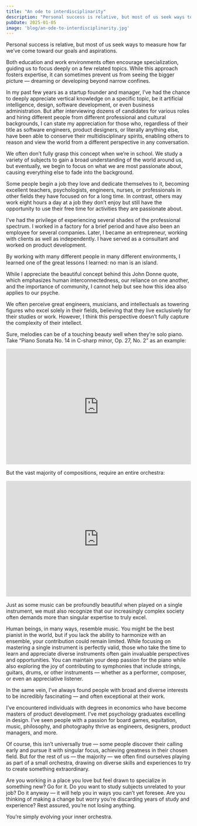 ```yaml
---
title: "An ode to interdisciplinarity"
description: "Personal success is relative, but most of us seek ways to measure how far we’ve come toward our goals and aspirations. Both education and work environments often encourage specialization, guiding us"
pubDate: 2025-01-05
image: 'blog/an-ode-to-interdisciplinarity.jpg'
---
```


Personal success is relative, but most of us seek ways to measure how far we’ve come toward our goals and aspirations.

Both education and work environments often encourage specialization, guiding us to focus deeply on a few related topics. While this approach fosters expertise, it can sometimes prevent us from seeing the bigger picture — dreaming or developing beyond narrow confines.

In my past few years as a startup founder and manager, I’ve had the chance to deeply appreciate vertical knowledge on a specific topic, be it artificial intelligence, design, software development, or even business administration. But after interviewing dozens of candidates for various roles and hiring different people from different professional and cultural backgrounds, I can state my appreciation for those who, regardless of their title as software engineers, product designers, or literally anything else, have been able to conserve their multidisciplinary spirits, enabling others to reason and view the world from a different perspective in any conversation.

We often don’t fully grasp this concept when we’re in school. We study a variety of subjects to gain a broad understanding of the world around us, but eventually, we begin to focus on what we are most passionate about, causing everything else to fade into the background.

Some people begin a job they love and dedicate themselves to it, becoming excellent teachers, psychologists, engineers, nurses, or professionals in other fields they have focused on for a long time. In contrast, others may work eight hours a day at a job they don’t enjoy but still have the opportunity to use their free time for activities they are passionate about.

I’ve had the privilege of experiencing several shades of the professional spectrum. I worked in a factory for a brief period and have also been an employee for several companies. Later, I became an entrepreneur, working with clients as well as independently. I have served as a consultant and worked on product development.

By working with many different people in many different environments, I learned one of the great lessons I learned: no man is an island.

While I appreciate the beautiful concept behind this John Donne quote, which emphasizes human interconnectedness, our reliance on one another, and the importance of community, I cannot help but see how this idea also applies to our psyche.

We often perceive great engineers, musicians, and intellectuals as towering figures who excel solely in their fields, believing that they live exclusively for their studies or work. However, I think this perspective doesn’t fully capture the complexity of their intellect.

Sure, melodies can be of a touching beauty well when they’re solo piano. Take “Piano Sonata No. 14 in C-sharp minor, Op. 27, No. 2” as an example:

<iframe width="100%" height="315" src="https://www.youtube.com/embed/6XUKtdMRR-M?si=kZo3IBR9b0Xm6uMz" title="YouTube video player" frameborder="0" allow="accelerometer; autoplay; clipboard-write; encrypted-media; gyroscope; picture-in-picture; web-share" referrerpolicy="strict-origin-when-cross-origin" allowfullscreen></iframe>

But the vast majority of compositions, require an entire orchestra:

<iframe width="100%" height="315" src="https://www.youtube.com/embed/tkChdHBuoiQ?si=AD1uE78j_aeSwW5D" title="YouTube video player" frameborder="0" allow="accelerometer; autoplay; clipboard-write; encrypted-media; gyroscope; picture-in-picture; web-share" referrerpolicy="strict-origin-when-cross-origin" allowfullscreen></iframe>

Just as some music can be profoundly beautiful when played on a single instrument, we must also recognize that our increasingly complex society often demands more than singular expertise to truly excel.

Human beings, in many ways, resemble music. You might be the best pianist in the world, but if you lack the ability to harmonize with an ensemble, your contribution could remain limited. While focusing on mastering a single instrument is perfectly valid, those who take the time to learn and appreciate diverse instruments often gain invaluable perspectives and opportunities. You can maintain your deep passion for the piano while also exploring the joy of contributing to symphonies that include strings, guitars, drums, or other instruments — whether as a performer, composer, or even an appreciative listener.

In the same vein, I’ve always found people with broad and diverse interests to be incredibly fascinating — and often exceptional at their work.

I’ve encountered individuals with degrees in economics who have become masters of product development. I’ve met psychology graduates excelling in design. I’ve seen people with a passion for board games, equitation, music, philosophy, and photography thrive as engineers, designers, product managers, and more.

Of course, this isn’t universally true — some people discover their calling early and pursue it with singular focus, achieving greatness in their chosen field. But for the rest of us — the majority — we often find ourselves playing as part of a small orchestra, drawing on diverse skills and experiences to try to create something extraordinary.

Are you working in a place you love but feel drawn to specialize in something new? Go for it. Do you want to study subjects unrelated to your job? Do it anyway — it will help you in ways you can’t yet foresee. Are you thinking of making a change but worry you’re discarding years of study and experience? Rest assured, you’re not losing anything.

You’re simply evolving your inner orchestra.